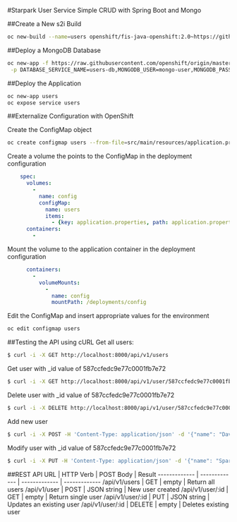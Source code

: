 #Starpark User Service
Simple CRUD with Spring Boot and Mongo

##Create a New s2i Build
```sh
oc new-build --name=users openshift/fis-java-openshift:2.0~https://github.com/davgordo/starpark-users.git
```

##Deploy a MongoDB Database
```sh
oc new-app -f https://raw.githubusercontent.com/openshift/origin/master/examples/db-templates/mongodb-ephemeral-template.json \
 -p DATABASE_SERVICE_NAME=users-db,MONGODB_USER=mongo-user,MONGODB_PASSWORD=mongo-passwd,MONGODB_DATABASE=users
```

##Deploy the Application
```sh
oc new-app users
oc expose service users
```

##Externalize Configuration with OpenShift

Create the ConfigMap object
```sh
oc create configmap users --from-file=src/main/resources/application.properties 
```

Create a volume the points to the ConfigMap in the deployment configuration
```yaml
    spec:
      volumes:
        -
          name: config
          configMap:
            name: users
            items:
              - {key: application.properties, path: application.properties}
      containers:
        -
```

Mount the volume to the application container in the deployment configuration
```yaml
      containers:
        -
          volumeMounts:
            -
              name: config
              mountPath: /deployments/config
```

Edit the ConfigMap and insert appropriate values for the environment
```sh
oc edit configmap users
```

##Testing the API using cURL
Get all users:
```sh
$ curl -i -X GET http://localhost:8000/api/v1/users 
```
Get user with _id value of 587ccfedc9e77c0001fb7e72
```sh
$ curl -i -X GET http://localhost:8000/api/v1/user/587ccfedc9e77c0001fb7e72
```
Delete user with _id value of 587ccfedc9e77c0001fb7e72
```sh
$ curl -i -X DELETE http://localhost:8000/api/v1/user/587ccfedc9e77c0001fb7e72
```
Add new user
```sh
$ curl -i -X POST -H 'Content-Type: application/json' -d '{"name": "David Gordon"}' http://localhost:8000/api/v1/user
```
Modify user with _id value of 587ccfedc9e77c0001fb7e72
```sh
$ curl -i -X PUT -H 'Content-Type: application/json' -d '{"name": "Spark Jackson",}' http://localhost:8000/api/v1/user/587ccfedc9e77c0001fb7e72
```

##REST API
URL  | HTTP Verb | POST Body | Result 
------------- | ------------- | ------------- | -------------
/api/v1/users  | GET  | empty  | Return all users
/api/v1/user  | POST   | JSON string  | New user created
/api/v1/user/:id  | GET   | empty  | Return single user
/api/v1/user/:id  | PUT   | JSON string  | Updates an existing user
/api/v1/user/:id  | DELETE   | empty  | Deletes existing user
